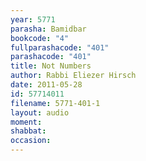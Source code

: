 ```yaml
---
year: 5771
parasha: Bamidbar
bookcode: "4"
fullparashacode: "401"
parashacode: "401"
title: Not Numbers
author: Rabbi Eliezer Hirsch
date: 2011-05-28
id: 57714011
filename: 5771-401-1
layout: audio
moment: 
shabbat: 
occasion: 
---
```

